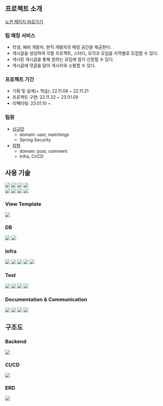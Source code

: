 ## 프로젝트 소개

[노션 페이지 바로가기](https://knowing-jester-927.notion.site/Dev-Matching-816ec4687c074dc5a34dde1cc10b35f8)

### **팀 매칭 서비스**

- 학생, 예비 개발자, 현직 개발자의 매칭 공간을 제공한다.
- 게시글을 생성하여 각종 프로젝트, 스터디, 모각코 모임을 지역별로 모집할 수 있다.
- 게시된 게시글을 통해 원하는 모임에 참가 신청할 수 있다.
- 게시글에 댓글을 달아 게시자와 소통할 수 있다.

### 프로젝트 기간

- 기획 및 설계(+ 학습): 22.11.08 ~ 22.11.21
- 프로젝트 구현: 22.11.22 ~ 23.01.09
- 리펙터링: 23.01.10 ~

### 팀원

- [심규민](https://github.com/tlarbals824)
    - domain: user, matchings
    - Spring Security
- [최혁](https://github.com/choihuk)
    - domain: post, comment
    - Infra, CI/CD

## 사용 기술

<div>
<img src="https://img.shields.io/badge/Java 11-FC4C02?style=flat&logo=Java&logoColor=white">
<img src="https://img.shields.io/badge/Gradle 7.5.1-02303A?style=flat&logo=Gradle&logoColor=white">
<img src="https://img.shields.io/badge/JWT-181717?style=flat&logo=JSON Web Tokens&logoColor=white">
<img src="https://img.shields.io/badge/querydsl-4479A1?style=flat&logo=&logoColor=white">
</div>
<div>
<img src="https://img.shields.io/badge/Spring Boot 2.7.5-6DB33F?style=flat&logo=Spring Boot&logoColor=white">
<img src="https://img.shields.io/badge/Spring Web-6DB33F?style=flat&logo=Spring&logoColor=white">
<img src="https://img.shields.io/badge/Spring Data JPA-6DB33F?style=flat&logo=Spring&logoColor=white">
<img src="https://img.shields.io/badge/Spring Security-6DB33F?style=flat&logo=Spring Security&logoColor=white">
</div>

### View Template

<div>
<img src="https://img.shields.io/badge/Thymeleaf-005F0F?style=flat&logo=Thymeleaf&logoColor=white">
</div>

### DB

<div>
<img src="https://img.shields.io/badge/H2-002157?style=flat&logo=&logoColor=white">
<img src="https://img.shields.io/badge/MySQL-4479A1?style=flat&logo=MySQL&logoColor=white">
</div>

### Infra

<div>
<img src="https://img.shields.io/badge/EC2-FF9900?style=flat&logo=Amazon EC2&logoColor=white">
<img src="https://img.shields.io/badge/EC2-527FFF?style=flat&logo=Amazon RDS&logoColor=white">
<img src="https://img.shields.io/badge/DockerHub-2496ED?style=flat&logo=docker&logoColor=white">
<img src="https://img.shields.io/badge/Github Actions-2088FF?style=flat&logo=Github Actions&logoColor=white">
<img src="https://img.shields.io/badge/SonarCloud-F3702A?style=flat&logo=SonarCloud&logoColor=white">
</div>

### Test

<div>
<img src="https://img.shields.io/badge/Junit5-25A162?style=flat&logo=Junit5&logoColor=white">
<img src="https://img.shields.io/badge/Mockito-3DDC84?style=flat&logo=&logoColor=white">
<img src="https://img.shields.io/badge/Jacoco-FF0000?style=flat&logo=&logoColor=white">
<img src="https://img.shields.io/badge/SonarQube-4E9BCD?style=flat&logo=SonarQube&logoColor=white">
</div>

### Documentation & Communication

<div>
<img src="https://img.shields.io/badge/Git-F05032?style=flat&logo=Git&logoColor=white">
<img src="https://img.shields.io/badge/GitHub-181717?style=flat&logo=GitHub&logoColor=white">
<img src="https://img.shields.io/badge/Jira-0052CC?style=flat&logo=Jira&logoColor=white">
<img src="https://img.shields.io/badge/Notion-000000?style=flat&logo=Notion&logoColor=white">
</div>

## 구조도

### Backend

<img src="https://i.postimg.cc/J7PsWwtQ/2023-01-18-2-43-04.png">

### CI/CD

<img src="https://i.postimg.cc/fTVRnJGw/CI-CD.png">

### ERD

<img src="https://i.postimg.cc/w38PG4KR/ERD.png">
